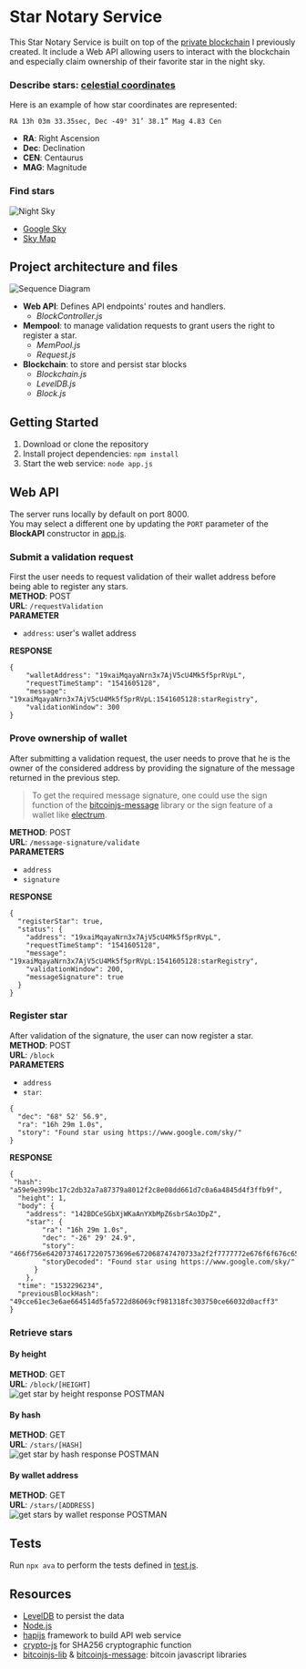 # Star Notary Service
This Star Notary Service is built on top of the [private blockchain](https://github.com/Gry0u/private_blockchain) I previously created. It include a Web API allowing users to interact with the blockchain and especially claim ownership of their favorite star in the night sky.
### Describe stars: [celestial coordinates](http://cse.ssl.berkeley.edu/SegwayEd/lessons/findplanets/coordinates.html)
Here is an example of how star coordinates are represented:
```
RA 13h 03m 33.35sec, Dec -49° 31’ 38.1” Mag 4.83 Cen
```
- **RA**: Right Ascension
- **Dec**: Declination
- **CEN**: Centaurus
- **MAG**: Magnitude
### Find stars
![Night Sky](https://s2.qwant.com/thumbr/0x0/c/9/1d9dcaa40b24c1cf332f495ec2c7b8beb2e3e3d0e14dba81bd785e5795efd5/2017-11_Pleiades_IMG_2233_trans_NvBQzQNjv4BqW262bfDaLoEAv8fLTItRBhonCgPdlArYFzeg0UkvGYI.png?u=https%3A%2F%2Fwww.telegraph.co.uk%2Fcontent%2Fdam%2Fscience%2F2017%2F11%2F02%2F2017-11_Pleiades_IMG_2233_trans_NvBQzQNjv4BqW262bfDaLoEAv8fLTItRBhonCgPdlArYFzeg0UkvGYI.png%3Fimwidth%3D450&q=0&b=1&p=0&a=1)
- [Google Sky](https://www.google.com/sky/)
- [Sky Map](https://in-the-sky.org/skymap.php)
## Project architecture and files
![Sequence Diagram](https://s3.amazonaws.com/video.udacity-data.com/topher/2018/November/5be355bb_project4-workflow/project4-workflow.png)
- **Web API**: Defines API endpoints' routes and handlers.
  - *BlockController.js*
- **Mempool**: to manage validation requests to grant users the right to register a star.
  - *MemPool.js*
  - *Request.js*
- **Blockchain**: to store and persist star blocks
  - *Blockchain.js*
  - *LevelDB.js*
  - *Block.js*
## Getting Started
1. Download or clone the repository
2. Install project dependencies: `npm install`
3. Start the web service: `node app.js`

## Web API
The server runs locally by default on port 8000.  
You may select a different one by updating the `PORT` parameter of the **BlockAPI** constructor in [app.js](app.js).
### Submit a validation request
First the user needs to request validation of their wallet address before being able to register any stars.  
**METHOD**: POST  
**URL**: `/requestValidation`  
**PARAMETER**  
- `address`: user's wallet address  

**RESPONSE**
```
{
    "walletAddress": "19xaiMqayaNrn3x7AjV5cU4Mk5f5prRVpL",
    "requestTimeStamp": "1541605128",
    "message": "19xaiMqayaNrn3x7AjV5cU4Mk5f5prRVpL:1541605128:starRegistry",
    "validationWindow": 300
}
```
### Prove ownership of wallet
After submitting a validation request, the user needs to prove that he is the owner of the considered address by providing the signature of the message returned in the previous step.  
> To get the required message signature, one could use the sign function of the [bitcoinjs-message](https://github.com/bitcoinjs/bitcoinjs-message) library or the sign feature of a wallet like [electrum](https://electrum.org/). 

**METHOD**: POST  
**URL**: `/message-signature/validate`  
**PARAMETERS**  
- `address`
- `signature`

**RESPONSE**
```
{
  "registerStar": true,
  "status": {
    "address": "19xaiMqayaNrn3x7AjV5cU4Mk5f5prRVpL",
    "requestTimeStamp": "1541605128",
    "message": "19xaiMqayaNrn3x7AjV5cU4Mk5f5prRVpL:1541605128:starRegistry",
    "validationWindow": 200,
    "messageSignature": true
  }
}
```
### Register star
After validation of the signature, the user can now register a star.  
**METHOD**: POST  
**URL**: `/block`  
**PARAMETERS**  
- `address`
- `star`:  
```
{
  "dec": "68° 52' 56.9",
  "ra": "16h 29m 1.0s",
  "story": "Found star using https://www.google.com/sky/"
}
```

**RESPONSE**
```
{
 "hash": "a59e9e399bc17c2db32a7a87379a8012f2c8e08dd661d7c0a6a4845d4f3ffb9f",
  "height": 1,
  "body": {
    "address": "142BDCeSGbXjWKaAnYXbMpZ6sbrSAo3DpZ",
    "star": {
        "ra": "16h 29m 1.0s",
        "dec": "-26° 29' 24.9",
        "story": "466f756e642073746172207573696e672068747470733a2f2f7777772e676f6f676c652e636f6d2f736b792f",
        "storyDecoded": "Found star using https://www.google.com/sky/"
      }
    },
  "time": "1532296234",
  "previousBlockHash": "49cce61ec3e6ae664514d5fa5722d86069cf981318fc303750ce66032d0acff3"
}
```
### Retrieve stars
#### By height
**METHOD**: GET  
**URL**: `/block/[HEIGHT]`  
![get star by height response POSTMAN](./img/getBlock.png)
#### By hash
**METHOD**: GET  
**URL**: `/stars/[HASH]`  
![get star by hash response POSTMAN](./img/getBlockByHash.png)
#### By wallet address
**METHOD**: GET  
**URL**: `/stars/[ADDRESS]`  
![get stars by wallet response POSTMAN](./img/getBlocksByWallet.png)


## Tests
Run `npx ava` to perform the tests defined in [test.js](./test/app.test.js).


## Resources
- [LevelDB](http://leveldb.org/) to persist the data
- [Node.js](https://nodejs.org/en/)
- [hapijs](https://hapijs.com/) framework to build API web service
- [crypto-js](https://www.npmjs.com/package/crypto-js) for SHA256 cryptographic function
- [bitcoinjs-lib](https://github.com/bitcoinjs/bitcoinjs-lib) & [bitcoinjs-message](https://github.com/bitcoinjs/bitcoinjs-message): bitcoin javascript libraries
